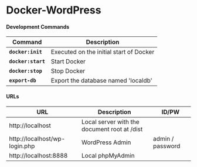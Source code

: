 # Docker-WordPress

#### Development Commands

| Command            | Description                             |
| ------------------ | --------------------------------------- |
| **`docker:init`**  | Executed on the initial start of Docker |
| **`docker:start`** | Start Docker                            |
| **`docker:stop`**  | Stop Docker                             |
| **`export-db`**    | Export the database named 'localdb'     |

#### URLs

| URL                           | Description                                  | ID/PW            |
| ----------------------------- | -------------------------------------------- | ---------------- |
| http://localhost              | Local server with the document root at /dist |                  |
| http://localhost/wp-login.php | WordPress Admin                              | admin / password |
| http://localhost:8888         | Local phpMyAdmin                             |                  |
